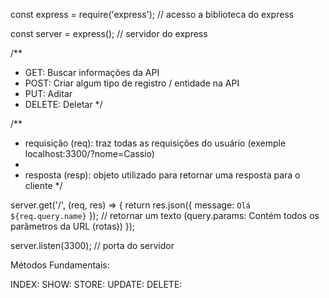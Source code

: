 const express = require('express'); // acesso a biblioteca do express

const server = express(); // servidor do express

/**
 * GET: Buscar informações da API
 * POST: Criar algum tipo de registro / entidade na API
 * PUT: Aditar
 * DELETE: Deletar
 */

 /**
  * requisição (req): traz todas as requisições do usuário (exemple localhost:3300/?nome=Cassio)
  * 
  * resposta (resp): objeto utilizado para retornar uma resposta para o cliente
  */
 
server.get('/', (req, res) => {
  return res.json({ message: `Olá ${req.query.name}` }); // retornar um texto (query.params: Contém todos os parâmetros da URL (rotas))
});

server.listen(3300); // porta do servidor


Métodos Fundamentais:

INDEX:
SHOW: 
STORE:
UPDATE:
DELETE:
